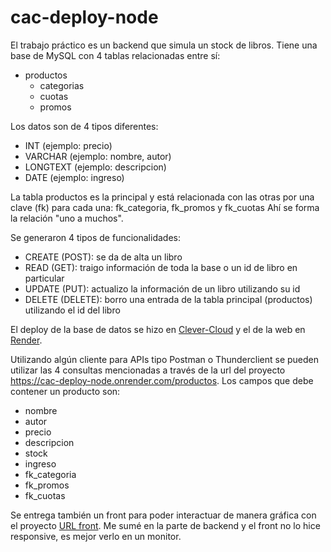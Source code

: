 # cac-deploy-node
El trabajo práctico es un backend que simula un stock de libros.
Tiene una base de MySQL con 4 tablas relacionadas entre sí:
+ productos
  + categorias
  + cuotas
  + promos
 
Los datos son de 4 tipos diferentes:
+ INT (ejemplo: precio)
+ VARCHAR (ejemplo: nombre, autor)
+ LONGTEXT (ejemplo: descripcion)
+ DATE (ejemplo: ingreso)

La tabla productos es la principal y está relacionada con las otras por una clave (fk) para cada una: fk_categoria, fk_promos y fk_cuotas
Ahí se forma la relación "uno a muchos".

Se generaron 4 tipos de funcionalidades:
- CREATE (POST): se da de alta un libro
- READ (GET): traigo información de toda la base o un id de libro en particular
- UPDATE (PUT): actualizo la información de un libro utilizando su id
- DELETE (DELETE): borro una entrada de la tabla principal (productos) utilizando el id del libro

El deploy de la base de datos se hizo en [Clever-Cloud](https://clever-cloud.com) y el de la web en [Render](https://render.com/).

Utilizando algún cliente para APIs tipo Postman o Thunderclient se pueden utilizar las 4 consultas mencionadas a través de la url del proyecto https://cac-deploy-node.onrender.com/productos. 
Los campos que debe contener un producto son:
+ nombre
+ autor
+ precio
+ descripcion
+ stock
+ ingreso
+ fk_categoria
+ fk_promos
+ fk_cuotas

Se entrega también un front para poder interactuar de manera gráfica con el proyecto [URL front](https://cac-deploy-node.onrender.com). Me sumé en la parte de backend y el front no lo hice responsive, es mejor verlo en un monitor.
